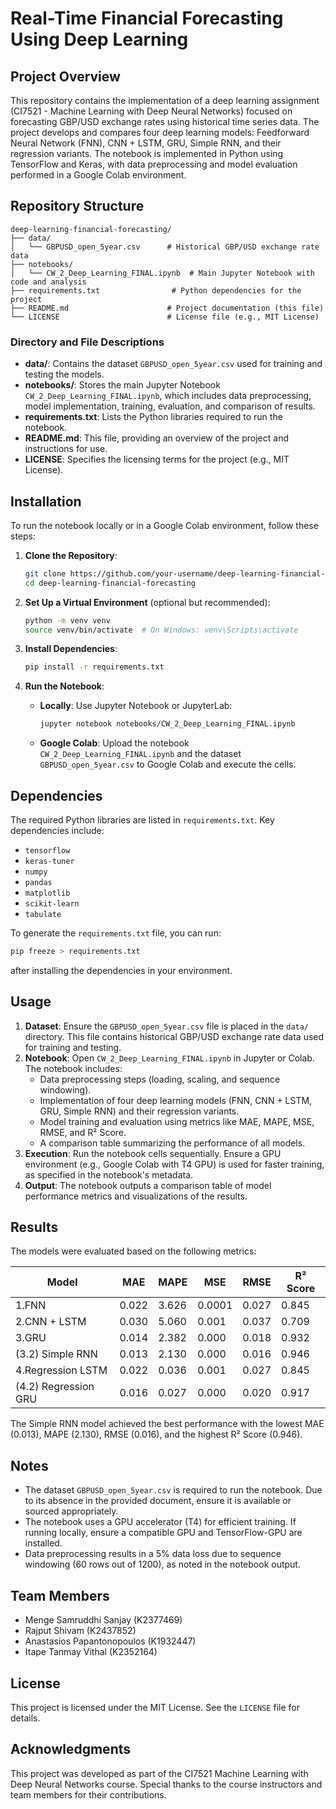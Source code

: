 # Real-Time Financial Forecasting Using Deep Learning

## Project Overview
This repository contains the implementation of a deep learning assignment (CI7521 - Machine Learning with Deep Neural Networks) focused on forecasting GBP/USD exchange rates using historical time series data. The project develops and compares four deep learning models: Feedforward Neural Network (FNN), CNN + LSTM, GRU, Simple RNN, and their regression variants. The notebook is implemented in Python using TensorFlow and Keras, with data preprocessing and model evaluation performed in a Google Colab environment.

## Repository Structure
```
deep-learning-financial-forecasting/
├── data/
│   └── GBPUSD_open_5year.csv      # Historical GBP/USD exchange rate data
├── notebooks/
│   └── CW_2_Deep_Learning_FINAL.ipynb  # Main Jupyter Notebook with code and analysis
├── requirements.txt                # Python dependencies for the project
├── README.md                      # Project documentation (this file)
└── LICENSE                        # License file (e.g., MIT License)
```

### Directory and File Descriptions
- **data/**: Contains the dataset `GBPUSD_open_5year.csv` used for training and testing the models.
- **notebooks/**: Stores the main Jupyter Notebook `CW_2_Deep_Learning_FINAL.ipynb`, which includes data preprocessing, model implementation, training, evaluation, and comparison of results.
- **requirements.txt**: Lists the Python libraries required to run the notebook.
- **README.md**: This file, providing an overview of the project and instructions for use.
- **LICENSE**: Specifies the licensing terms for the project (e.g., MIT License).

## Installation
To run the notebook locally or in a Google Colab environment, follow these steps:

1. **Clone the Repository**:
   ```bash
   git clone https://github.com/your-username/deep-learning-financial-forecasting.git
   cd deep-learning-financial-forecasting
   ```

2. **Set Up a Virtual Environment** (optional but recommended):
   ```bash
   python -m venv venv
   source venv/bin/activate  # On Windows: venv\Scripts\activate
   ```

3. **Install Dependencies**:
   ```bash
   pip install -r requirements.txt
   ```

4. **Run the Notebook**:
   - **Locally**: Use Jupyter Notebook or JupyterLab:
     ```bash
     jupyter notebook notebooks/CW_2_Deep_Learning_FINAL.ipynb
     ```
   - **Google Colab**: Upload the notebook `CW_2_Deep_Learning_FINAL.ipynb` and the dataset `GBPUSD_open_5year.csv` to Google Colab and execute the cells.

## Dependencies
The required Python libraries are listed in `requirements.txt`. Key dependencies include:
- `tensorflow`
- `keras-tuner`
- `numpy`
- `pandas`
- `matplotlib`
- `scikit-learn`
- `tabulate`

To generate the `requirements.txt` file, you can run:
```bash
pip freeze > requirements.txt
```
after installing the dependencies in your environment.

## Usage
1. **Dataset**: Ensure the `GBPUSD_open_5year.csv` file is placed in the `data/` directory. This file contains historical GBP/USD exchange rate data used for training and testing.
2. **Notebook**: Open `CW_2_Deep_Learning_FINAL.ipynb` in Jupyter or Colab. The notebook includes:
   - Data preprocessing steps (loading, scaling, and sequence windowing).
   - Implementation of four deep learning models (FNN, CNN + LSTM, GRU, Simple RNN) and their regression variants.
   - Model training and evaluation using metrics like MAE, MAPE, MSE, RMSE, and R² Score.
   - A comparison table summarizing the performance of all models.
3. **Execution**: Run the notebook cells sequentially. Ensure a GPU environment (e.g., Google Colab with T4 GPU) is used for faster training, as specified in the notebook's metadata.
4. **Output**: The notebook outputs a comparison table of model performance metrics and visualizations of the results.

## Results
The models were evaluated based on the following metrics:

| Model                 | MAE   | MAPE   | MSE   | RMSE  | R² Score |
|-----------------------|-------|--------|-------|-------|----------|
| 1.FNN                 | 0.022 | 3.626  | 0.0001| 0.027 | 0.845    |
| 2.CNN + LSTM          | 0.030 | 5.060  | 0.001 | 0.037 | 0.709    |
| 3.GRU                 | 0.014 | 2.382  | 0.000 | 0.018 | 0.932    |
| (3.2) Simple RNN      | 0.013 | 2.130  | 0.000 | 0.016 | 0.946    |
| 4.Regression LSTM     | 0.022 | 0.036  | 0.001 | 0.027 | 0.845    |
| (4.2) Regression GRU  | 0.016 | 0.027  | 0.000 | 0.020 | 0.917    |

The Simple RNN model achieved the best performance with the lowest MAE (0.013), MAPE (2.130), RMSE (0.016), and the highest R² Score (0.946).

## Notes
- The dataset `GBPUSD_open_5year.csv` is required to run the notebook. Due to its absence in the provided document, ensure it is available or sourced appropriately.
- The notebook uses a GPU accelerator (T4) for efficient training. If running locally, ensure a compatible GPU and TensorFlow-GPU are installed.
- Data preprocessing results in a 5% data loss due to sequence windowing (60 rows out of 1200), as noted in the notebook output.

## Team Members
- Menge Samruddhi Sanjay (K2377469)
- Rajput Shivam (K2437852)
- Anastasios Papantonopoulos (K1932447)
- Itape Tanmay Vithal (K2352164)

## License
This project is licensed under the MIT License. See the `LICENSE` file for details.

## Acknowledgments
This project was developed as part of the CI7521 Machine Learning with Deep Neural Networks course. Special thanks to the course instructors and team members for their contributions.